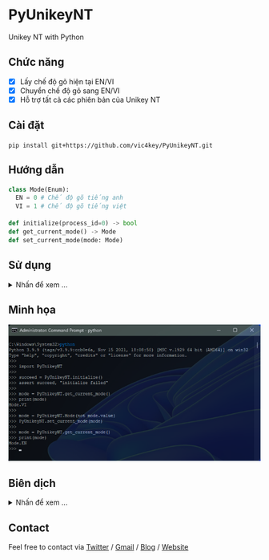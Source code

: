 # PyUnikeyNT
Unikey NT with Python

## Chức năng
- [x] Lấy chế độ gõ hiện tại EN/VI
- [x] Chuyển chế độ gõ sang EN/VI
- [x] Hỗ trợ tất cả các phiên bản của Unikey NT

## Cài đặt
`pip install git+https://github.com/vic4key/PyUnikeyNT.git`

## Hướng dẫn
```python
class Mode(Enum):
  EN = 0 # Chế độ gõ tiếng anh
  VI = 1 # Chế độ gõ tiếng việt

def initialize(process_id=0) -> bool
def get_current_mode() -> Mode
def set_current_mode(mode: Mode)
```

## Sử dụng
<details>
<summary>Nhấn để xem ...</summary>

```python
# Chú ý:
# - Nhớ chạy chương trình Unikey NT trước khi chạy code.
# - Nếu Unikey NT chạy quyền Administrator thì code cũng cần quyền tương tự.
  
import PyUnikeyNT

succeed = PyUnikeyNT.initialize()
assert succeed, "initialize failed"

mode = PyUnikeyNT.get_current_mode()
print(mode)

mode = PyUnikeyNT.Mode(not mode.value)
PyUnikeyNT.set_current_mode(mode)

mode = PyUnikeyNT.get_current_mode()
print(mode)
```
</details>

## Minh họa
![](tests/test.png?)

## Biên dịch
<details>
<summary>Nhấn để xem ...</summary>

```
1. Cài đặt Vutils @ https://github.com/vic4key/Vutils.git
2. Lấy code @ git clone https://github.com/vic4key/PyUnikeyNT.git
3. Xong
```
</details>

## Contact
Feel free to contact via [Twitter](https://twitter.com/vic4key) / [Gmail](mailto:vic4key@gmail.com) / [Blog](https://blog.vic.onl/) / [Website](https://vic.onl/)
